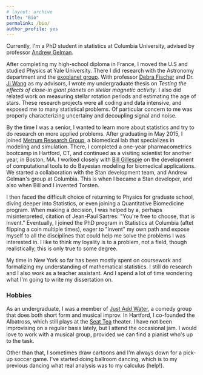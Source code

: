 ```yaml
---
# layout: archive
title: "Bio"
permalink: /bio/
author_profile: yes
---
```


Currently, I'm a PhD student in statistics at Columbia University,
advised by professor [Andrew Gelman](http://www.stat.columbia.edu/~gelman/).

After completing my high-school diploma in France, I moved the U.S and studied
Physics at Yale University.
There I did research with the Astronomy department and the
[exoplanet group](http://exoplanets.astro.yale.edu/).
With professor [Debra Fischer](http://exoplanets.astro.yale.edu/people/dfischer.php)
and Dr. [Ji Wang](https://www.asc.ohio-state.edu/wang.12220/) as my advisors,
I wrote my undergraduate thesis on
_Testing the effects of close-in giant planets on stellar magnetic activity_.
I also did related work on measuring stellar rotation periods and estimating
the age of stars.
These research projects were all coding and data intensive,
and exposed me to many statistical problems.
Of particular concern to me was properly characterizing uncertainy and decoupling
signal and noise.

By the time I was a senior, I wanted to learn more about statistics and
try to do research on more applied problems. 
After graduating in May 2015, I joined [Metrum Research Group](https://metrumrg.com/),
a biomedical lab that specializes in modeling and simulation.
There, I completed a one-year pharmacometrics bootcamp in Hartford, CT,
and continued as a visiting scientist for another year, in Boston, MA.
I worked closely with [Bill Gillespie](https://metrumrg.com/team_member/william-r-gillespie-ph-d/)
on the development of computational tools to do Bayesian modeling for biomedical applications.
We started a collaboration with the Stan development team, and Andrew Gelman's group
at Columbia.
This is when I became a Stan developer, and also when Bill and I invented Torsten.

I then faced the difficult choice of returning to Physics for graduate school,
diving deeper into Statistics, or even joining a Quantitative Biomedicine program.
When making a decision, I was helped by a, perhaps misinterpreted, citation of Jean-Paul Sartres:
"You're free to choose, that is invent." Eventually, I joined the PhD program in Statistics
at Columbia (aftet flipping a coin multiple times), 
eager to "invent" my own path and expose myself to all the disciplines
that could help me solve the problems I was interested in.
I like to think my loyality is to a problem, not a field, though realistically,
this is only true to some degree.

My time in New York so far has been mostly spent on coursework and formalizing my understanding
of mathematical statistics. I still do research and I also work as a teacher assistant.
And I spend a lot of time wondering what I'm going to write my dissertation on.

### Hobbies
As an undergraduate, I was a member of [Just Add Water](http://www.justaddwateryale.com/),
a comedy group that does both short form and musical improv.
In Hartford, I co-founded the Albatross, which still plays at the [Seat Tea](https://seateaimprov.com/) theater.
I have not been improvising on a regular basis lately, but I attend the occasional jam.
I would love to work with a musical group, provided we can find a pianist who's up to the task.

Other than that, I sometimes draw cartoons and I'm always down for a pick-up soccer game. 
I've started doing ballroom dancing, which
is to my previous dancing what real analysis was to my calculus (help!).
